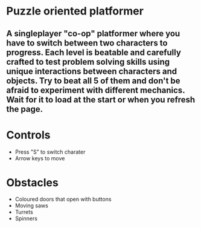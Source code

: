 # Puzzle oriented platformer
## A singleplayer "co-op" platformer where you have to switch between two characters to progress. Each level is beatable and carefully crafted to test problem solving skills using unique interactions between characters and objects. Try to beat all 5 of them and don't be afraid to experiment with different mechanics. Wait for it to load at the start or when you refresh the page.

# Controls
* Press "S" to switch charater
* Arrow keys to move

# Obstacles
* Coloured doors that open with buttons
* Moving saws
* Turrets
* Spinners
